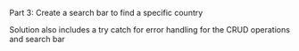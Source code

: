 Part 3: Create a search bar to find a specific country

Solution also includes a try catch for error handling for the CRUD operations and search bar
